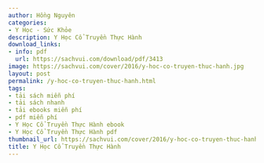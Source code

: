```yaml
---
author: Hồng Nguyên
categories:
- Y Học - Sức Khỏe
description: Y Học Cổ Truyền Thực Hành
download_links:
- info: pdf
  url: https://sachvui.com/download/pdf/3413
image: https://sachvui.com/cover/2016/y-hoc-co-truyen-thuc-hanh.jpg
layout: post
permalink: /y-hoc-co-truyen-thuc-hanh.html
tags:
- tải sách miễn phí
- tải sách nhanh
- tải ebooks miễn phí
- pdf miễn phí
- Y Học Cổ Truyền Thực Hành ebook
- Y Học Cổ Truyền Thực Hành pdf
thumbnail_url: https://sachvui.com/cover/2016/y-hoc-co-truyen-thuc-hanh.jpg
title: Y Học Cổ Truyền Thực Hành
---
```


 <div class="item-desc text-justify"> </div>